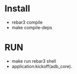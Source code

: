 # Install 

   * rebar3 compile
   * make compile-deps
   
# RUN
   * make run rebar3 shell
   * application:kickoff(adb_core).  

